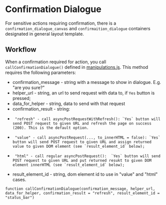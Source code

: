 # Confirmation Dialogue

For sensitive actions requiring confirmation, there is a `confirmation_dialogue_canvas` and `confirmaition_dialogue` containers  designated in general layout template.

## Workflow

When a confirmation required for action, you call `callConfirmationDialogue()` defined in [manipulations.js](../src/Client/static/js/manipulations.js).
This method requires the following parameters:

+ confirmation_message - string with a message to show in dialogue. E.g. "are you sure?"
+ helper_url - string, an url to send request with data to, if `Yes` button is pressed;
+ data_for_helper - string, data to send with that request
+ confirmation_result - string: 
+      "refresh" - call asyncPostRequestWithRefresh(): `Yes` button will send POST request to given URL and refresh the page on success (200). This is the default option.
+      "value" - call asyncPostRequest(..., to_innerHTML = false): `Yes` button will send POST request to given URL and assign returned value to given DOM element (see `result_element_id` below);
+      "html" - call regular asyncPostRequest():  `Yes` button will send POST request to given URL and put returned resukt to given DOM element innerHTML (see `result_element_id` below);
+ result_element_id - string, dom element id to use in "value" and "html" cases.


```
function callConfirmationDialogue(confirmation_message, helper_url, data_for_helper, confirmation_result = "refresh", result_element_id = "status_bar")
```